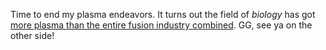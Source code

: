 <!--
.. title: Changing fields
.. slug: changing-fields
.. date: 2019-04-01 11:00:00 UTC+02:00
.. tags: april-fools,status
.. category: 
.. link: 
.. description: 
.. type: text
.. status: private
-->

Time to end my plasma endeavors. It turns out the field of *biology* has got [more plasma than the entire fusion industry combined](https://en.wikipedia.org/wiki/Blood_plasma). GG, see ya on the other side!
